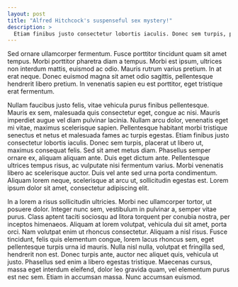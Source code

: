 ```yaml
---
layout: post
title: "Alfred Hitchcock's suspenseful sex mystery!"
description: >
  Etiam finibus justo consectetur lobortis iaculis. Donec sem turpis, placerat ut libero ut, maximus consequat felis. Sed sit amet metus diam.
---
```


Sed ornare ullamcorper fermentum. Fusce porttitor tincidunt quam sit amet tempus. Morbi porttitor pharetra diam a tempus. Morbi est ipsum, ultrices non interdum mattis, euismod ac odio. Mauris rutrum varius pretium. In at erat neque. Donec euismod magna sit amet odio sagittis, pellentesque hendrerit libero pretium. In venenatis sapien eu est porttitor, eget tristique erat fermentum.<!--more-->

Nullam faucibus justo felis, vitae vehicula purus finibus pellentesque. Mauris ex sem, malesuada quis consectetur eget, congue ac nisi. Mauris imperdiet augue vel diam pulvinar lacinia. Nullam arcu dolor, venenatis eget mi vitae, maximus scelerisque sapien. Pellentesque habitant morbi tristique senectus et netus et malesuada fames ac turpis egestas. Etiam finibus justo consectetur lobortis iaculis. Donec sem turpis, placerat ut libero ut, maximus consequat felis. Sed sit amet metus diam. Phasellus semper ornare ex, aliquam aliquam ante. Duis eget dictum ante. Pellentesque ultrices tempus risus, ac vulputate nisi fermentum varius. Morbi venenatis libero ac scelerisque auctor. Duis vel ante sed urna porta condimentum. Aliquam lorem neque, scelerisque at arcu ut, sollicitudin egestas est. Lorem ipsum dolor sit amet, consectetur adipiscing elit.

In a lorem a risus sollicitudin ultricies. Morbi nec ullamcorper tortor, ut posuere dolor. Integer nunc sem, vestibulum in pulvinar a, semper vitae purus. Class aptent taciti sociosqu ad litora torquent per conubia nostra, per inceptos himenaeos. Aliquam at lorem volutpat, vehicula dui sit amet, porta orci. Nam volutpat enim ut rhoncus consectetur. Aliquam a nisl risus. Fusce tincidunt, felis quis elementum congue, lorem lacus rhoncus sem, eget pellentesque turpis urna id mauris. Nulla nisl nulla, volutpat et fringilla sed, hendrerit non est. Donec turpis ante, auctor nec aliquet quis, vehicula ut justo. Phasellus sed enim a libero egestas tristique. Maecenas cursus, massa eget interdum eleifend, dolor leo gravida quam, vel elementum purus est nec sem. Etiam in accumsan massa. Nunc accumsan euismod.
